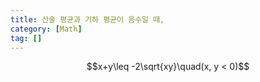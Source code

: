 ```yaml
---
title: 산술 평균과 기하 평균이 음수일 때,
category: [Math]
tag: []
---
```


$$x+y\leq -2\sqrt{xy}\quad(x, y < 0)$$